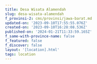```yaml
---
title: Desa Wisata Alamendah
slug: desa-wisata-alamendah
f_provinsi-2: cms/provinsi/jawa-barat.md
updated-on: '2023-09-10T17:55:55.076Z'
created-on: '2023-09-10T16:28:08.536Z'
published-on: '2024-01-21T11:33:59.165Z'
f_same-with-province-name: false
f_featured: false
f_discover: false
layout: '[location].html'
tags: location
---
```



